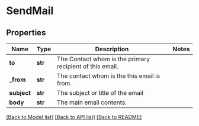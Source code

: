 # SendMail

## Properties
Name | Type | Description | Notes
------------ | ------------- | ------------- | -------------
**to** | **str** | The Contact whom is the primary recipient of this email. | 
**_from** | **str** | The contact whom is the this email is from. | 
**subject** | **str** | The subject or title of the email | 
**body** | **str** | The main email contents. | 

[[Back to Model list]](../README.md#documentation-for-models) [[Back to API list]](../README.md#documentation-for-api-endpoints) [[Back to README]](../README.md)

